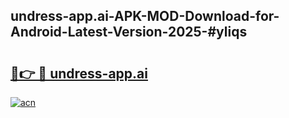 ## undress-app.ai-APK-MOD-Download-for-Android-Latest-Version-2025-#yliqs

# <h2><a href="https://bedroomkl.my?title=undress-app.ai&ref=20M">🔗👉 🔴 undress-app.ai</a></h2>

[![acn](https://github.com/user-attachments/assets/0f9c940e-d8b0-45ae-aac7-cd30a18b3e1c)](https://bedroomkl.my?title=undress-app.ai&ref=20M)

